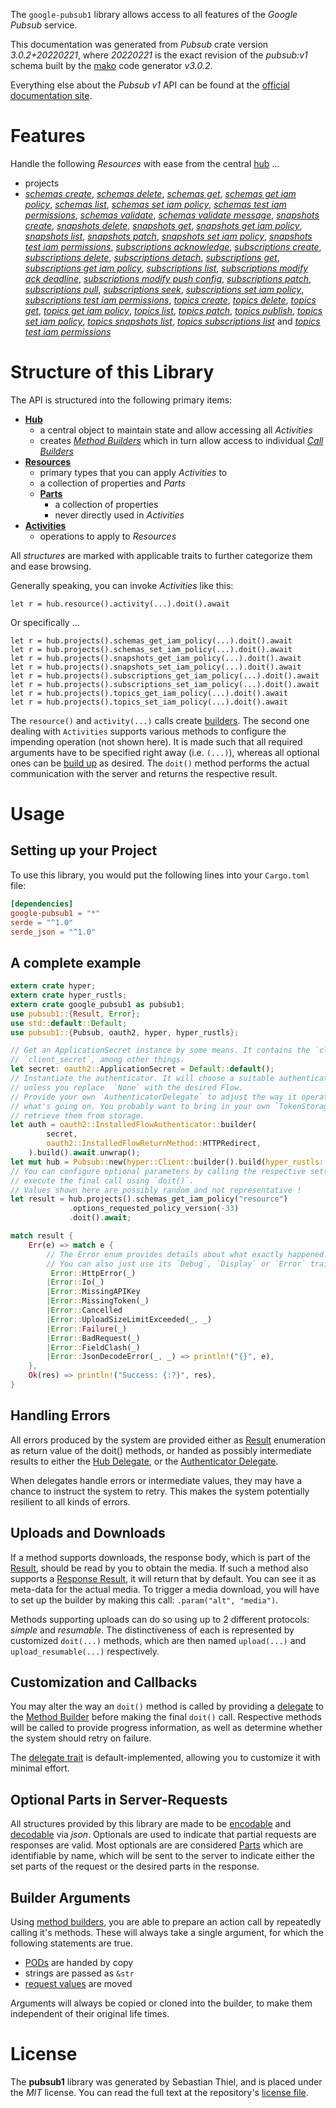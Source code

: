 <!---
DO NOT EDIT !
This file was generated automatically from 'src/mako/api/README.md.mako'
DO NOT EDIT !
-->
The `google-pubsub1` library allows access to all features of the *Google Pubsub* service.

This documentation was generated from *Pubsub* crate version *3.0.2+20220221*, where *20220221* is the exact revision of the *pubsub:v1* schema built by the [mako](http://www.makotemplates.org/) code generator *v3.0.2*.

Everything else about the *Pubsub* *v1* API can be found at the
[official documentation site](https://cloud.google.com/pubsub/docs).
# Features

Handle the following *Resources* with ease from the central [hub](https://docs.rs/google-pubsub1/3.0.2+20220221/google_pubsub1/Pubsub) ... 

* projects
 * [*schemas create*](https://docs.rs/google-pubsub1/3.0.2+20220221/google_pubsub1/api::ProjectSchemaCreateCall), [*schemas delete*](https://docs.rs/google-pubsub1/3.0.2+20220221/google_pubsub1/api::ProjectSchemaDeleteCall), [*schemas get*](https://docs.rs/google-pubsub1/3.0.2+20220221/google_pubsub1/api::ProjectSchemaGetCall), [*schemas get iam policy*](https://docs.rs/google-pubsub1/3.0.2+20220221/google_pubsub1/api::ProjectSchemaGetIamPolicyCall), [*schemas list*](https://docs.rs/google-pubsub1/3.0.2+20220221/google_pubsub1/api::ProjectSchemaListCall), [*schemas set iam policy*](https://docs.rs/google-pubsub1/3.0.2+20220221/google_pubsub1/api::ProjectSchemaSetIamPolicyCall), [*schemas test iam permissions*](https://docs.rs/google-pubsub1/3.0.2+20220221/google_pubsub1/api::ProjectSchemaTestIamPermissionCall), [*schemas validate*](https://docs.rs/google-pubsub1/3.0.2+20220221/google_pubsub1/api::ProjectSchemaValidateCall), [*schemas validate message*](https://docs.rs/google-pubsub1/3.0.2+20220221/google_pubsub1/api::ProjectSchemaValidateMessageCall), [*snapshots create*](https://docs.rs/google-pubsub1/3.0.2+20220221/google_pubsub1/api::ProjectSnapshotCreateCall), [*snapshots delete*](https://docs.rs/google-pubsub1/3.0.2+20220221/google_pubsub1/api::ProjectSnapshotDeleteCall), [*snapshots get*](https://docs.rs/google-pubsub1/3.0.2+20220221/google_pubsub1/api::ProjectSnapshotGetCall), [*snapshots get iam policy*](https://docs.rs/google-pubsub1/3.0.2+20220221/google_pubsub1/api::ProjectSnapshotGetIamPolicyCall), [*snapshots list*](https://docs.rs/google-pubsub1/3.0.2+20220221/google_pubsub1/api::ProjectSnapshotListCall), [*snapshots patch*](https://docs.rs/google-pubsub1/3.0.2+20220221/google_pubsub1/api::ProjectSnapshotPatchCall), [*snapshots set iam policy*](https://docs.rs/google-pubsub1/3.0.2+20220221/google_pubsub1/api::ProjectSnapshotSetIamPolicyCall), [*snapshots test iam permissions*](https://docs.rs/google-pubsub1/3.0.2+20220221/google_pubsub1/api::ProjectSnapshotTestIamPermissionCall), [*subscriptions acknowledge*](https://docs.rs/google-pubsub1/3.0.2+20220221/google_pubsub1/api::ProjectSubscriptionAcknowledgeCall), [*subscriptions create*](https://docs.rs/google-pubsub1/3.0.2+20220221/google_pubsub1/api::ProjectSubscriptionCreateCall), [*subscriptions delete*](https://docs.rs/google-pubsub1/3.0.2+20220221/google_pubsub1/api::ProjectSubscriptionDeleteCall), [*subscriptions detach*](https://docs.rs/google-pubsub1/3.0.2+20220221/google_pubsub1/api::ProjectSubscriptionDetachCall), [*subscriptions get*](https://docs.rs/google-pubsub1/3.0.2+20220221/google_pubsub1/api::ProjectSubscriptionGetCall), [*subscriptions get iam policy*](https://docs.rs/google-pubsub1/3.0.2+20220221/google_pubsub1/api::ProjectSubscriptionGetIamPolicyCall), [*subscriptions list*](https://docs.rs/google-pubsub1/3.0.2+20220221/google_pubsub1/api::ProjectSubscriptionListCall), [*subscriptions modify ack deadline*](https://docs.rs/google-pubsub1/3.0.2+20220221/google_pubsub1/api::ProjectSubscriptionModifyAckDeadlineCall), [*subscriptions modify push config*](https://docs.rs/google-pubsub1/3.0.2+20220221/google_pubsub1/api::ProjectSubscriptionModifyPushConfigCall), [*subscriptions patch*](https://docs.rs/google-pubsub1/3.0.2+20220221/google_pubsub1/api::ProjectSubscriptionPatchCall), [*subscriptions pull*](https://docs.rs/google-pubsub1/3.0.2+20220221/google_pubsub1/api::ProjectSubscriptionPullCall), [*subscriptions seek*](https://docs.rs/google-pubsub1/3.0.2+20220221/google_pubsub1/api::ProjectSubscriptionSeekCall), [*subscriptions set iam policy*](https://docs.rs/google-pubsub1/3.0.2+20220221/google_pubsub1/api::ProjectSubscriptionSetIamPolicyCall), [*subscriptions test iam permissions*](https://docs.rs/google-pubsub1/3.0.2+20220221/google_pubsub1/api::ProjectSubscriptionTestIamPermissionCall), [*topics create*](https://docs.rs/google-pubsub1/3.0.2+20220221/google_pubsub1/api::ProjectTopicCreateCall), [*topics delete*](https://docs.rs/google-pubsub1/3.0.2+20220221/google_pubsub1/api::ProjectTopicDeleteCall), [*topics get*](https://docs.rs/google-pubsub1/3.0.2+20220221/google_pubsub1/api::ProjectTopicGetCall), [*topics get iam policy*](https://docs.rs/google-pubsub1/3.0.2+20220221/google_pubsub1/api::ProjectTopicGetIamPolicyCall), [*topics list*](https://docs.rs/google-pubsub1/3.0.2+20220221/google_pubsub1/api::ProjectTopicListCall), [*topics patch*](https://docs.rs/google-pubsub1/3.0.2+20220221/google_pubsub1/api::ProjectTopicPatchCall), [*topics publish*](https://docs.rs/google-pubsub1/3.0.2+20220221/google_pubsub1/api::ProjectTopicPublishCall), [*topics set iam policy*](https://docs.rs/google-pubsub1/3.0.2+20220221/google_pubsub1/api::ProjectTopicSetIamPolicyCall), [*topics snapshots list*](https://docs.rs/google-pubsub1/3.0.2+20220221/google_pubsub1/api::ProjectTopicSnapshotListCall), [*topics subscriptions list*](https://docs.rs/google-pubsub1/3.0.2+20220221/google_pubsub1/api::ProjectTopicSubscriptionListCall) and [*topics test iam permissions*](https://docs.rs/google-pubsub1/3.0.2+20220221/google_pubsub1/api::ProjectTopicTestIamPermissionCall)




# Structure of this Library

The API is structured into the following primary items:

* **[Hub](https://docs.rs/google-pubsub1/3.0.2+20220221/google_pubsub1/Pubsub)**
    * a central object to maintain state and allow accessing all *Activities*
    * creates [*Method Builders*](https://docs.rs/google-pubsub1/3.0.2+20220221/google_pubsub1/client::MethodsBuilder) which in turn
      allow access to individual [*Call Builders*](https://docs.rs/google-pubsub1/3.0.2+20220221/google_pubsub1/client::CallBuilder)
* **[Resources](https://docs.rs/google-pubsub1/3.0.2+20220221/google_pubsub1/client::Resource)**
    * primary types that you can apply *Activities* to
    * a collection of properties and *Parts*
    * **[Parts](https://docs.rs/google-pubsub1/3.0.2+20220221/google_pubsub1/client::Part)**
        * a collection of properties
        * never directly used in *Activities*
* **[Activities](https://docs.rs/google-pubsub1/3.0.2+20220221/google_pubsub1/client::CallBuilder)**
    * operations to apply to *Resources*

All *structures* are marked with applicable traits to further categorize them and ease browsing.

Generally speaking, you can invoke *Activities* like this:

```Rust,ignore
let r = hub.resource().activity(...).doit().await
```

Or specifically ...

```ignore
let r = hub.projects().schemas_get_iam_policy(...).doit().await
let r = hub.projects().schemas_set_iam_policy(...).doit().await
let r = hub.projects().snapshots_get_iam_policy(...).doit().await
let r = hub.projects().snapshots_set_iam_policy(...).doit().await
let r = hub.projects().subscriptions_get_iam_policy(...).doit().await
let r = hub.projects().subscriptions_set_iam_policy(...).doit().await
let r = hub.projects().topics_get_iam_policy(...).doit().await
let r = hub.projects().topics_set_iam_policy(...).doit().await
```

The `resource()` and `activity(...)` calls create [builders][builder-pattern]. The second one dealing with `Activities` 
supports various methods to configure the impending operation (not shown here). It is made such that all required arguments have to be 
specified right away (i.e. `(...)`), whereas all optional ones can be [build up][builder-pattern] as desired.
The `doit()` method performs the actual communication with the server and returns the respective result.

# Usage

## Setting up your Project

To use this library, you would put the following lines into your `Cargo.toml` file:

```toml
[dependencies]
google-pubsub1 = "*"
serde = "^1.0"
serde_json = "^1.0"
```

## A complete example

```Rust
extern crate hyper;
extern crate hyper_rustls;
extern crate google_pubsub1 as pubsub1;
use pubsub1::{Result, Error};
use std::default::Default;
use pubsub1::{Pubsub, oauth2, hyper, hyper_rustls};

// Get an ApplicationSecret instance by some means. It contains the `client_id` and 
// `client_secret`, among other things.
let secret: oauth2::ApplicationSecret = Default::default();
// Instantiate the authenticator. It will choose a suitable authentication flow for you, 
// unless you replace  `None` with the desired Flow.
// Provide your own `AuthenticatorDelegate` to adjust the way it operates and get feedback about 
// what's going on. You probably want to bring in your own `TokenStorage` to persist tokens and
// retrieve them from storage.
let auth = oauth2::InstalledFlowAuthenticator::builder(
        secret,
        oauth2::InstalledFlowReturnMethod::HTTPRedirect,
    ).build().await.unwrap();
let mut hub = Pubsub::new(hyper::Client::builder().build(hyper_rustls::HttpsConnector::with_native_roots().https_or_http().enable_http1().enable_http2().build()), auth);
// You can configure optional parameters by calling the respective setters at will, and
// execute the final call using `doit()`.
// Values shown here are possibly random and not representative !
let result = hub.projects().schemas_get_iam_policy("resource")
             .options_requested_policy_version(-33)
             .doit().await;

match result {
    Err(e) => match e {
        // The Error enum provides details about what exactly happened.
        // You can also just use its `Debug`, `Display` or `Error` traits
         Error::HttpError(_)
        |Error::Io(_)
        |Error::MissingAPIKey
        |Error::MissingToken(_)
        |Error::Cancelled
        |Error::UploadSizeLimitExceeded(_, _)
        |Error::Failure(_)
        |Error::BadRequest(_)
        |Error::FieldClash(_)
        |Error::JsonDecodeError(_, _) => println!("{}", e),
    },
    Ok(res) => println!("Success: {:?}", res),
}

```
## Handling Errors

All errors produced by the system are provided either as [Result](https://docs.rs/google-pubsub1/3.0.2+20220221/google_pubsub1/client::Result) enumeration as return value of
the doit() methods, or handed as possibly intermediate results to either the 
[Hub Delegate](https://docs.rs/google-pubsub1/3.0.2+20220221/google_pubsub1/client::Delegate), or the [Authenticator Delegate](https://docs.rs/yup-oauth2/*/yup_oauth2/trait.AuthenticatorDelegate.html).

When delegates handle errors or intermediate values, they may have a chance to instruct the system to retry. This 
makes the system potentially resilient to all kinds of errors.

## Uploads and Downloads
If a method supports downloads, the response body, which is part of the [Result](https://docs.rs/google-pubsub1/3.0.2+20220221/google_pubsub1/client::Result), should be
read by you to obtain the media.
If such a method also supports a [Response Result](https://docs.rs/google-pubsub1/3.0.2+20220221/google_pubsub1/client::ResponseResult), it will return that by default.
You can see it as meta-data for the actual media. To trigger a media download, you will have to set up the builder by making
this call: `.param("alt", "media")`.

Methods supporting uploads can do so using up to 2 different protocols: 
*simple* and *resumable*. The distinctiveness of each is represented by customized 
`doit(...)` methods, which are then named `upload(...)` and `upload_resumable(...)` respectively.

## Customization and Callbacks

You may alter the way an `doit()` method is called by providing a [delegate](https://docs.rs/google-pubsub1/3.0.2+20220221/google_pubsub1/client::Delegate) to the 
[Method Builder](https://docs.rs/google-pubsub1/3.0.2+20220221/google_pubsub1/client::CallBuilder) before making the final `doit()` call. 
Respective methods will be called to provide progress information, as well as determine whether the system should 
retry on failure.

The [delegate trait](https://docs.rs/google-pubsub1/3.0.2+20220221/google_pubsub1/client::Delegate) is default-implemented, allowing you to customize it with minimal effort.

## Optional Parts in Server-Requests

All structures provided by this library are made to be [encodable](https://docs.rs/google-pubsub1/3.0.2+20220221/google_pubsub1/client::RequestValue) and 
[decodable](https://docs.rs/google-pubsub1/3.0.2+20220221/google_pubsub1/client::ResponseResult) via *json*. Optionals are used to indicate that partial requests are responses 
are valid.
Most optionals are are considered [Parts](https://docs.rs/google-pubsub1/3.0.2+20220221/google_pubsub1/client::Part) which are identifiable by name, which will be sent to 
the server to indicate either the set parts of the request or the desired parts in the response.

## Builder Arguments

Using [method builders](https://docs.rs/google-pubsub1/3.0.2+20220221/google_pubsub1/client::CallBuilder), you are able to prepare an action call by repeatedly calling it's methods.
These will always take a single argument, for which the following statements are true.

* [PODs][wiki-pod] are handed by copy
* strings are passed as `&str`
* [request values](https://docs.rs/google-pubsub1/3.0.2+20220221/google_pubsub1/client::RequestValue) are moved

Arguments will always be copied or cloned into the builder, to make them independent of their original life times.

[wiki-pod]: http://en.wikipedia.org/wiki/Plain_old_data_structure
[builder-pattern]: http://en.wikipedia.org/wiki/Builder_pattern
[google-go-api]: https://github.com/google/google-api-go-client

# License
The **pubsub1** library was generated by Sebastian Thiel, and is placed 
under the *MIT* license.
You can read the full text at the repository's [license file][repo-license].

[repo-license]: https://github.com/Byron/google-apis-rsblob/main/LICENSE.md
